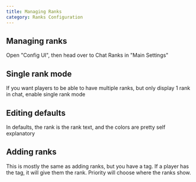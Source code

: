 ```yaml
---
title: Managing Ranks
category: Ranks Configuration
---
```


## Managing ranks

Open "Config UI", then head over to Chat Ranks in "Main Settings"

## Single rank mode

If you want players to be able to have multiple ranks, but only display 1 rank in chat, enable single rank mode

## Editing defaults

In defaults, the rank is the rank text, and the colors are pretty self explanatory

## Adding ranks

This is mostly the same as adding ranks, but you have a tag. If a player has the tag, it will give them the rank. Priority will choose where the ranks show.
